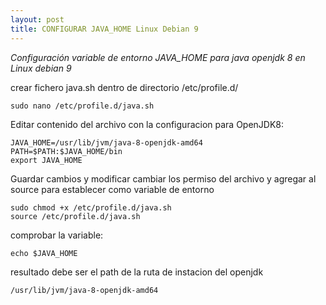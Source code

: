 ```yaml
---
layout: post
title: CONFIGURAR JAVA_HOME Linux Debian 9
---
```


*Configuración variable de entorno JAVA_HOME para java openjdk 8 en Linux debian 9*

crear fichero java.sh dentro de directorio /etc/profile.d/
    
    sudo nano /etc/profile.d/java.sh

Editar contenido del archivo con la configuracion para OpenJDK8:

    JAVA_HOME=/usr/lib/jvm/java-8-openjdk-amd64
    PATH=$PATH:$JAVA_HOME/bin
    export JAVA_HOME

Guardar cambios y modificar cambiar los permiso del archivo  y agregar al source para establecer como variable de entorno
    
    sudo chmod +x /etc/profile.d/java.sh
    source /etc/profile.d/java.sh
    
comprobar la variable:

    echo $JAVA_HOME

resultado debe ser el path de la ruta de instacion del openjdk

    /usr/lib/jvm/java-8-openjdk-amd64
